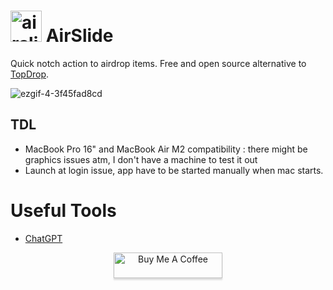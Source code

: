 
 
#  <img width="50" alt="airslide" src="https://user-images.githubusercontent.com/76073612/215763984-21cdb33c-b54d-4993-b697-eb90ea1a1a27.png"> AirSlide 




Quick notch action to airdrop items. Free and open source alternative to [TopDrop](https://apps.apple.com/us/app/topdrop/id1630456052?mt=12).


![ezgif-4-3f45fad8cd](https://user-images.githubusercontent.com/76073612/215779627-fdb727ee-4214-424a-bcc4-cc46742d613a.gif)

## TDL 

- MacBook Pro 16" and MacBook Air M2 compatibility : there might be graphics issues atm, I don't have a machine to test it out
- Launch at login issue, app have to be started manually when mac starts.

# Useful Tools

- [ChatGPT](https://chat.openai.com/chat/)

<p align="center"> <a href="https://www.paypal.com/donate/?hosted_button_id=TUH8ECY3KP4BW" target="_blank"><img src="https://www.buymeacoffee.com/assets/img/custom_images/yellow_img.png" alt="Buy Me A Coffee" style="height: 41px !important;width: 174px !important;box-shadow: 0px 3px 2px 0px rgba(190, 190, 190, 0.5) !important;-webkit-box-shadow: 0px 3px 2px 0px rgba(190, 190, 190, 0.5) !important;" ></a> <p>


